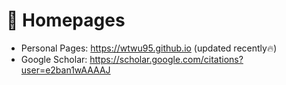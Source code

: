 # 📎 Homepages
- Personal Pages: https://wtwu95.github.io (updated recently🔥)
- Google Scholar: https://scholar.google.com/citations?user=e2ban1wAAAAJ
